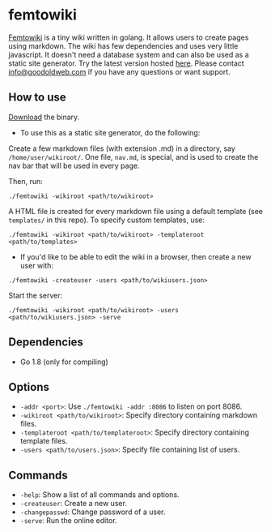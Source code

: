 femtowiki
=========

[Femtowiki](www.goodoldweb.com/femtowiki/) is a tiny wiki written in golang.
It allows users to create pages using markdown.
The wiki has few dependencies and uses very little javascript. It doesn't need
a database system and can also be used as a static site generator.
Try the latest version hosted [here](https://wiki.goodoldweb.com/).
Please contact [info@goodoldweb.com](mailto:info@goodoldweb.com) if you have any questions or want support.

How to use
----------

[Download](https://github.com/s-gv/femtowiki/releases) the binary.

- To use this as a static site generator, do the following:

Create a few markdown files (with extension .md) in a directory, say `/home/user/wikiroot/`.
One file, `nav.md`, is special, and is used to create the nav bar that will be used in every
page.

Then, run:

```
./femtowiki -wikiroot <path/to/wikiroot>
```

A HTML file is created for every markdown file using a default template (see `templates/` in this repo).
To specify custom templates, use:

```
./femtowiki -wikiroot <path/to/wikiroot> -templateroot <path/to/templates>
```

- If you'd like to be able to edit the wiki in a browser, then create a new user with:

```
./femtowiki -createuser -users <path/to/wikiusers.json>
```

Start the server:

```
./femtowiki -wikiroot <path/to/wikiroot> -users <path/to/wikiusers.json> -serve
```

Dependencies
------------

- Go 1.8 (only for compiling)

Options
-------

- `-addr <port>`: Use `./femtowiki -addr :8086` to listen on port 8086.
- `-wikiroot <path/to/wikiroot>`: Specify directory containing markdown files.
- `-templateroot <path/to/templateroot>`: Specify directory containing template files.
- `-users <path/to/users.json>`: Specify file containing list of users.

Commands
--------

- `-help`: Show a list of all commands and options.
- `-createuser`: Create a new user.
- `-changepasswd`: Change password of a user.
- `-serve`: Run the online editor.

